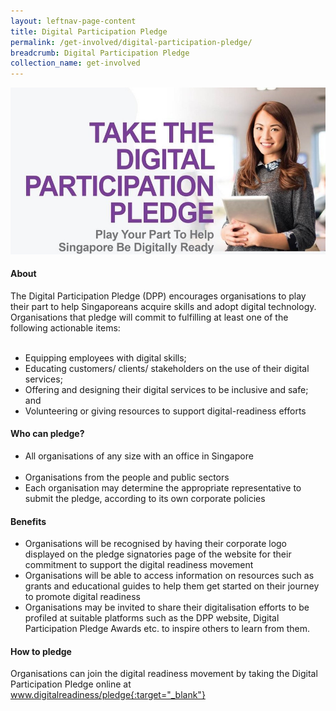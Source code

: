 ```yaml
---
layout: leftnav-page-content
title: Digital Participation Pledge
permalink: /get-involved/digital-participation-pledge/
breadcrumb: Digital Participation Pledge
collection_name: get-involved
---
```


![dpp](/images/get-involved/dpp/digital-participation-pledge.jpg)

#### About<br>

The Digital Participation Pledge (DPP) encourages organisations to play their part to help Singaporeans acquire skills and adopt digital technology.  Organisations that pledge will commit to fulfilling at least one of the following actionable items:<br>  
* Equipping employees with digital skills;<br>
* Educating customers/ clients/ stakeholders on the use of their digital services;<br>
* Offering and designing their digital services to be inclusive and safe; and<br>
* Volunteering or giving resources to support digital-readiness efforts<br>

#### Who can pledge?<br>

* All organisations of any size with an office in Singapore<br> 
* Organisations from the people and public sectors<br>
* Each organisation may determine the appropriate representative to submit the pledge, according to its own corporate policies<br>

#### Benefits<br>

* Organisations will be recognised by having their corporate logo displayed on the pledge signatories page of the website for their commitment to support the digital readiness movement<br>
* Organisations will be able to access information on resources such as grants and educational guides to help them get started on their journey to promote digital readiness<br>
* Organisations may be invited to share their digitalisation efforts to be profiled at suitable platforms such as the DPP website, Digital Participation Pledge Awards etc. to inspire others to learn from them. <br>

#### How to pledge<br>

Organisations can join the digital readiness movement by taking the Digital Participation Pledge online at www.digitalreadiness/pledge{:target="_blank"}


